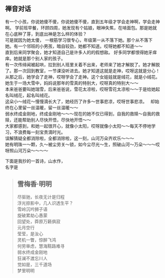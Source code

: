 ## 禅音对话  
有一个小孩，你说她傻不傻，你说她傻不傻，直到五年级才学会走神啊，学会走神啊。
学前班早餐，环顾四周，她发现有个姑娘，眼神失焦，在啃面包。那是她就在心底种了芽，到底出神是怎么样的体验？  
可是就因为她太傻， 一根筋学习很专心，年级第一从不落下她。那个从不落下她。有一个邻班的小男孩，暗自较劲，她都不知道。哎呀她都不知道～～  
直到后来同学聚会，她才知道自己是许多人的的假想敌。
好多同学都恨得她牙痒痒。她就是那个别人家的孩子。  
有一次传绯闻被起哄，拉到别人班里关着不出来，老师来了她才解脱了。她才解脱了。那一次回到教室，一节课没听进去。她才知道这就是走神，哎呀这就是分心！  
从那之后，她学会了走神，哎呀学会了走神。这个女娃娃就是绒花，就是小绒花。她生于一场大雪中，妈妈说那年的雪真的特别大，哎呀真的特别大～～  
本来爸爸要叫她瑞雪，后来爸爸说，雪花太凉啦，哎呀雪花太凉啦～～于是给她起名叫绒花，起名叫绒花。  
这朵小～绒花～慢慢滴长大了，她经历了许多～世事悲凉，哎呀世事悲凉。  
却始终在心里留一丝温暖，留一丝温暖～～  
弱水终成金刚地，终成金刚地～～～现在的她不仅已得到，自我的救赎～自我的救赎，还能帮助别人尽快开悟，尽快地开悟～～  
大家都感到，和她一起很开心，就像小太阳，哎呀就像小太阳～～每天不停地学习，不浪费每一刻宝贵滴时光。  
误解猜疑全都消除啦，全都消除啦，这一刻，山河万朵齐欢乐～～～    
她有明珠一～颗，久～被尘劳关～锁，如今尘尽光～生，照破山河～万朵～～～哎呀照山河万朵～～～～  


下面是我抄的一首诗，山水作，  
名字是  
> ## 雪梅香·明明  
>尽驱驰，长夜无计是归程  
浮光掠影中，几人识透生平？  
雪岭沉吟狮子语  
旋破累劫心愚蒙  
回望处，莽原万籁俱寂  
元月空行  
莹莹，是汝心  
灵机一瞥，惊醉飞鸿  
何劳审虑，慧海黠路难寻  
弱水终成金刚地  
狂澜不渡忘川人    
觉如是，三千道场  
梦里明明  
